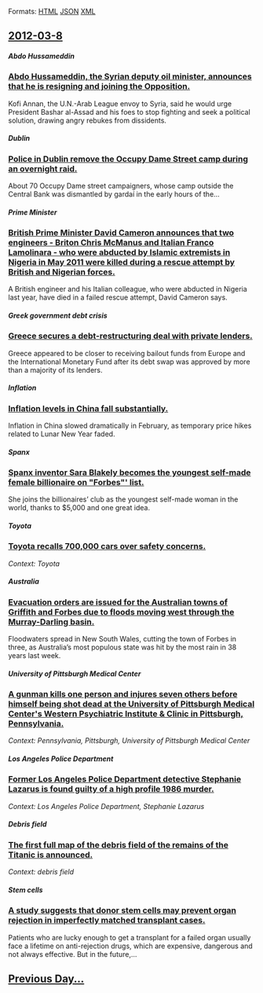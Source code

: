 
Formats: [HTML](2012/03/8/index.html)  [JSON](2012/03/8/index.json)  [XML](2012/03/8/index.xml)  

## [2012-03-8](/news/2012/03/8/index.md)

##### Abdo Hussameddin
### [Abdo Hussameddin, the Syrian deputy oil minister, announces that he is resigning and joining the Opposition. ](/news/2012/03/8/abdo-hussameddin-the-syrian-deputy-oil-minister-announces-that-he-is-resigning-and-joining-the-opposition.md)
Kofi Annan, the U.N.-Arab League envoy to Syria, said he would urge President Bashar al-Assad and his foes to stop fighting and seek a political solution, drawing angry rebukes from dissidents.

##### Dublin
### [Police in Dublin remove the Occupy Dame Street camp during an overnight raid. ](/news/2012/03/8/police-in-dublin-remove-the-occupy-dame-street-camp-during-an-overnight-raid.md)
About 70 Occupy Dame street campaigners, whose camp outside the Central Bank was dismantled by garda&iacute; in the early hours of the&hellip;

##### Prime Minister
### [British Prime Minister David Cameron announces that two engineers - Briton Chris McManus and Italian Franco Lamolinara - who were abducted by Islamic extremists in Nigeria in May 2011 were killed during a rescue attempt by British and Nigerian forces. ](/news/2012/03/8/british-prime-minister-david-cameron-announces-that-two-engineers-a-briton-chris-mcmanus-and-italian-franco-lamolinara-a-who-were-abduct.md)
A British engineer and his Italian colleague, who were abducted in Nigeria last year, have died in a failed rescue attempt, David Cameron says.

##### Greek government debt crisis
### [Greece secures a debt-restructuring deal with private lenders. ](/news/2012/03/8/greece-secures-a-debt-restructuring-deal-with-private-lenders.md)
Greece appeared to be closer to receiving bailout funds from Europe and the International Monetary Fund after its debt swap was approved by more than a majority of its lenders.

##### Inflation
### [Inflation levels in China fall substantially. ](/news/2012/03/8/inflation-levels-in-china-fall-substantially.md)
Inflation in China slowed dramatically in February, as temporary price hikes related to Lunar New Year faded.

##### Spanx
### [Spanx inventor Sara Blakely becomes the youngest self-made female billionaire on "Forbes"' list. ](/news/2012/03/8/spanx-inventor-sara-blakely-becomes-the-youngest-self-made-female-billionaire-on-forbes-list.md)
She joins the billionaires’ club as the youngest self-made woman in the world, thanks to $5,000 and one great idea.

##### Toyota
### [Toyota recalls 700,000 cars over safety concerns. ](/news/2012/03/8/toyota-recalls-700-000-cars-over-safety-concerns.md)
_Context: Toyota_

##### Australia
### [Evacuation orders are issued for the Australian towns of Griffith and Forbes due to floods moving west through the Murray-Darling basin. ](/news/2012/03/8/evacuation-orders-are-issued-for-the-australian-towns-of-griffith-and-forbes-due-to-floods-moving-west-through-the-murrayadarling-basin.md)
Floodwaters spread in New South Wales, cutting the town of Forbes in three, as Australia’s most populous state was hit by the most rain in 38 years last week.

##### University of Pittsburgh Medical Center
### [A gunman kills one person and injures seven others before himself being shot dead at the University of Pittsburgh Medical Center's Western Psychiatric Institute & Clinic in Pittsburgh, Pennsylvania. ](/news/2012/03/8/a-gunman-kills-one-person-and-injures-seven-others-before-himself-being-shot-dead-at-the-university-of-pittsburgh-medical-center-s-western-p.md)
_Context: Pennsylvania, Pittsburgh, University of Pittsburgh Medical Center_

##### Los Angeles Police Department
### [Former Los Angeles Police Department detective Stephanie Lazarus is found guilty of a high profile 1986 murder. ](/news/2012/03/8/former-los-angeles-police-department-detective-stephanie-lazarus-is-found-guilty-of-a-high-profile-1986-murder.md)
_Context: Los Angeles Police Department, Stephanie Lazarus_

##### Debris field
### [The first full map of the debris field of the remains of the Titanic is announced. ](/news/2012/03/8/the-first-full-map-of-the-debris-field-of-the-remains-of-the-titanic-is-announced.md)
_Context: debris field_

##### Stem cells
### [A study suggests that donor stem cells may prevent organ rejection in imperfectly matched transplant cases. ](/news/2012/03/8/a-study-suggests-that-donor-stem-cells-may-prevent-organ-rejection-in-imperfectly-matched-transplant-cases.md)
Patients who are lucky enough to get a transplant for a failed organ usually face a lifetime on anti-rejection drugs, which are expensive, dangerous and not always effective. But in the future,...

## [Previous Day...](/news/2012/03/7/index.md)


